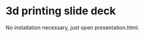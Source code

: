 3d printing slide deck
======================

No installation necessary, just open presentation.html.
